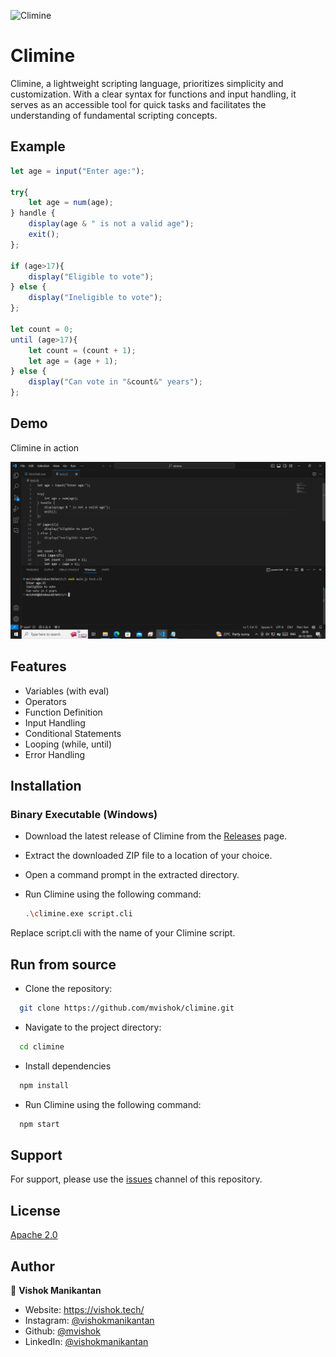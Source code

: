
![Climine](https://socialify.git.ci/mvishok/climine/image?description=1&descriptionEditable=A%20lightweight%20scripting%20language%20for%20simplicity&font=Source%20Code%20Pro&forks=1&issues=1&language=1&logo=https%3A%2F%2Fi.postimg.cc%2FRFpgk3rb%2Fclimine.png&name=1&owner=1&pattern=Charlie%20Brown&pulls=1&stargazers=1&theme=Auto)

# Climine

Climine, a lightweight scripting language, prioritizes simplicity and customization. With a clear syntax for functions and input handling, it serves as an accessible tool for quick tasks and facilitates the understanding of fundamental scripting concepts.


## Example

```javascript
let age = input("Enter age:");

try{
    let age = num(age);
} handle {
    display(age & " is not a valid age");
    exit();
};

if (age>17){
    display("Eligible to vote");
} else {
    display("Ineligible to vote");
};

let count = 0;
until (age>17){
    let count = (count + 1);
    let age = (age + 1);
} else {
    display("Can vote in "&count&" years");
};

```


## Demo

Climine in action


![Screenshot](capture.png)

## Features

- Variables (with eval)
- Operators
- Function Definition
- Input Handling
- Conditional Statements
- Looping (while, until)
- Error Handling

## Installation

### Binary Executable (Windows)

 - Download the latest release of Climine from the [Releases](https://github.com/mvishok/climine/releases) page.

 - Extract the downloaded ZIP file to a location of your choice.

 - Open a command prompt in the extracted directory.

 - Run Climine using the following command:
   ```bash
   .\climine.exe script.cli
   ```
   
Replace script.cli with the name of your Climine script.
    
## Run from source

 - Clone the repository:

```bash
  git clone https://github.com/mvishok/climine.git
```

 - Navigate to the project directory:

```bash
  cd climine
```

 - Install dependencies
```bash
  npm install
```

 - Run Climine using the following command:

```bash
  npm start
```
  




## Support

For support, please use the [issues](issues) channel of this repository.


## License

[Apache 2.0](LICENSE)

## Author

👤 **Vishok Manikantan**

* Website: https://vishok.tech/
* Instagram: [@vishokmanikantan](https://instagram.com/vishokmanikantan)
* Github: [@mvishok](https://github.com/mvishok)
* LinkedIn: [@vishokmanikantan](https://linkedin.com/in/vishokmanikantan)
